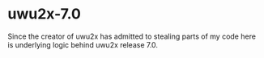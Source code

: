 # uwu2x-7.0
Since the creator of uwu2x has admitted to stealing parts of my code here is underlying logic behind uwu2x release 7.0. 
